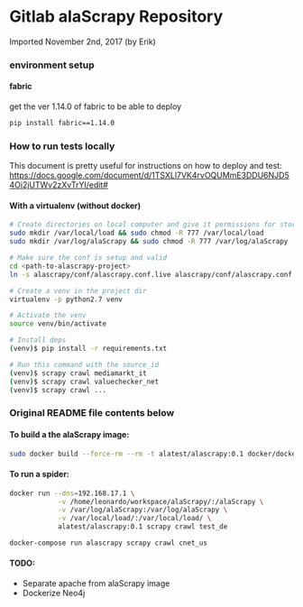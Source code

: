 # Gitlab alaScrapy Repository

Imported November 2nd, 2017 (by Erik)


### environment setup

#### fabric
get the ver 1.14.0 of fabric to be able to deploy

```bash
pip install fabric==1.14.0
```

### How to run tests locally
This document is pretty useful for instructions on how to deploy and test:
https://docs.google.com/document/d/1TSXLl7VK4rvOQUMmE3DDU6NJD54Oi2jUTWv2zXvTrYI/edit#


#### With a virtualenv (without docker)
```bash
# Create directories on local computer and give it permissions for storing CSV files and log files
sudo mkdir /var/local/load && sudo chmod -R 777 /var/local/load
sudo mkdir /var/log/alaScrapy && sudo chmod -R 777 /var/log/alaScrapy

# Make sure the conf is setup and valid
cd <path-to-alascrapy-project>
ln -s alascrapy/conf/alascrapy.conf.live alascrapy/conf/alascrapy.conf  # Tried to setup the alascrapy.conf.dev as conf file but didn't work

# Create a venv in the project dir
virtualenv -p python2.7 venv

# Activate the venv
source venv/bin/activate

# Install deps
(venv)$ pip install -r requirements.txt

# Run this command with the source_id
(venv)$ scrapy crawl mediamarkt_it
(venv)$ scrapy crawl valuechecker_net
(venv)$ scrapy crawl ...
```


### Original README file contents below

#### To build a the alaScrapy image:

```bash
sudo docker build --force-rm --rm -t alatest/alascrapy:0.1 docker/docker_files/docker_alascrapy/
```

#### To run a spider:

```bash
docker run --dns=192.168.17.1 \
            -v /home/leonardo/workspace/alaScrapy/:/alaScrapy \
            -v /var/log/alaScrapy:/var/log/alaScrapy \
            -v /var/local/load/:/var/local/load/ \
            alatest/alascrapy:0.1 scrapy crawl test_de

docker-compose run alascrapy scrapy crawl cnet_us
```

#### TODO:
- Separate apache from alaScrapy image
- Dockerize Neo4j
